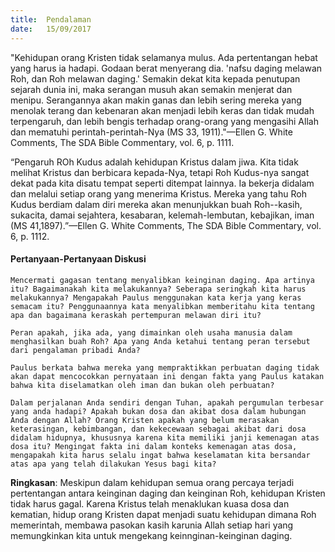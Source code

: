 ```yaml
---
title:  Pendalaman
date:   15/09/2017
---
```


"Kehidupan orang Kristen tidak selamanya mulus. Ada pertentangan hebat yang harus ia hadapi. Godaan berat menyerang dia. 'nafsu daging melawan Roh, dan Roh melawan daging.' Semakin dekat kita kepada penutupan sejarah dunia ini, maka serangan musuh akan semakin menjerat dan menipu. Serangannya akan makin ganas dan lebih sering mereka yang menolak terang dan kebenaran akan menjadi lebih keras dan tidak mudah terpengaruh, dan lebih bengis terhadap orang-orang yang mengasihi Allah dan mematuhi perintah-perintah-Nya (MS 33, 1911)."—Ellen G. White Comments, The SDA Bible Commentary, vol. 6, p. 1111.

“Pengaruh ROh Kudus adalah kehidupan Kristus dalam jiwa. Kita tidak melihat Kristus dan berbicara kepada-Nya, tetapi Roh Kudus-nya sangat dekat pada kita disatu tempat seperti ditempat lainnya. Ia bekerja didalam dan melalui setiap orang yang menerima Kristus. Mereka yang tahu Roh Kudus berdiam dalam diri mereka akan menunjukkan buah Roh--kasih, sukacita, damai sejahtera, kesabaran, kelemah-lembutan, kebajikan, iman (MS 41,1897).”—Ellen G. White Comments, The SDA Bible Commentary, vol. 6, p. 1112.

#### Pertanyaan-Pertanyaan Diskusi

`Mencermati gagasan tentang menyalibkan keinginan daging. Apa artinya itu? Bagaimanakah kita melakukannya? Seberapa seringkah kita harus melakukannya? Mengapakah Paulus menggunakan kata kerja yang keras semacam itu? Penggunaannya kata menyalibkan memberitahu kita tentang apa dan bagaimana keraskah pertempuran melawan diri itu?`

`Peran apakah, jika ada, yang dimainkan oleh usaha manusia dalam menghasilkan buah Roh? Apa yang Anda ketahui tentang peran tersebut dari pengalaman pribadi Anda?`

`Paulus berkata bahwa mereka yang mempraktikkan perbuatan daging tidak akan dapat mencocokkan pernyataan ini dengan fakta yang Paulus katakan bahwa kita diselamatkan oleh iman dan bukan oleh perbuatan?`

`Dalam perjalanan Anda sendiri dengan Tuhan, apakah pergumulan terbesar yang anda hadapi? Apakah bukan dosa dan akibat dosa dalam hubungan Anda dengan Allah? Orang Kristen apakah yang belum merasakan keterasingan, kebimbangan, dan kekecewaan sebagai akibat dari dosa didalam hidupnya, khususnya karena kita memiliki janji kemenagan atas dosa itu? Mengingat fakta ini dalam konteks kemenagan atas dosa, mengapakah kita harus selalu ingat bahwa keselamatan kita bersandar atas apa yang telah dilakukan Yesus bagi kita?`

**Ringkasan**: Meskipun dalam kehidupan semua orang percaya terjadi pertentangan antara keinginan daging dan keinginan Roh, kehidupan Kristen tidak harus gagal. Karena Kristus telah menaklukan kuasa dosa dan kematian, hidup orang Kristen dapat menjadi suatu kehidupan dimana Roh memerintah, membawa pasokan kasih karunia Allah setiap hari yang memungkinkan kita untuk mengekang keinnginan-keinginan daging.
